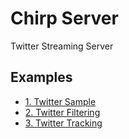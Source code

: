 # Chirp Server

Twitter Streaming Server

## Examples

- [1. Twitter Sample](01-twitter-sample.js)
- [2. Twitter Filtering](02-twitter-filter.js)
- [3. Twitter Tracking](03-twitter-tracking.js)
